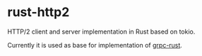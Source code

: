 # rust-http2

HTTP/2 client and server implementation in Rust based on tokio.

Currently it is used as base for implementation of [grpc-rust](https://github.com/stepancheg/grpc-rust).
